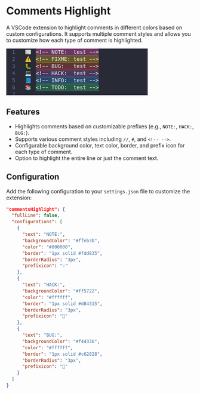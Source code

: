 # Comments Highlight

A VSCode extension to highlight comments in different colors based on custom configurations. It supports multiple comment styles and allows you to customize how each type of comment is highlighted.

![print](assets/image.png)
## Features

- Highlights comments based on customizable prefixes (e.g., `NOTE:`, `HACK:`, `BUG:`).
- Supports various comment styles including `//`, `#`, and `<!-- -->`.
- Configurable background color, text color, border, and prefix icon for each type of comment.
- Option to highlight the entire line or just the comment text.



## Configuration

Add the following configuration to your `settings.json` file to customize the extension:

```json
"commentsHighlight": {
  "fullLine": false,
  "configurations": [
    {
      "text": "NOTE:",
      "backgroundColor": "#ffeb3b",
      "color": "#000000",
      "border": "1px solid #fdd835",
      "borderRadius": "3px",
      "prefixicon": "💡"
    },
    {
      "text": "HACK:",
      "backgroundColor": "#ff5722",
      "color": "#ffffff",
      "border": "1px solid #d84315",
      "borderRadius": "3px",
      "prefixicon": "🔧"
    },
    {
      "text": "BUG:",
      "backgroundColor": "#f44336",
      "color": "#ffffff",
      "border": "1px solid #c62828",
      "borderRadius": "3px",
      "prefixicon": "🐛"
    }
  ]
}
